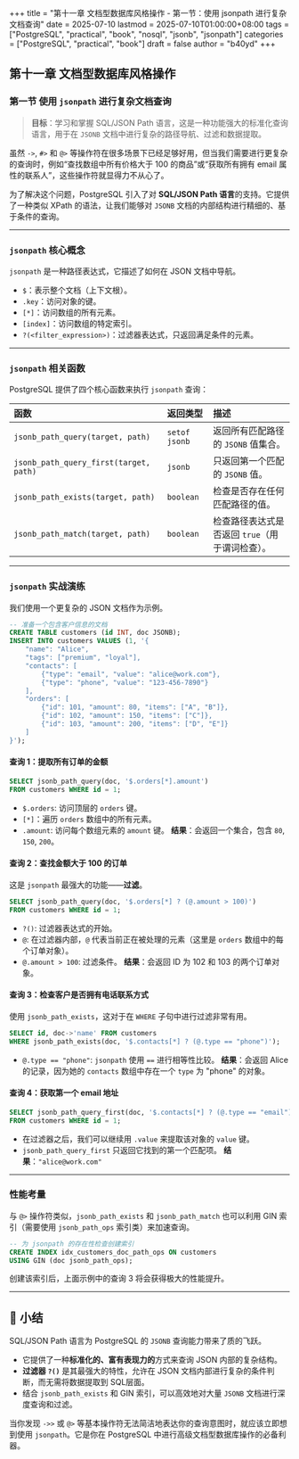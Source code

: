 +++
title = "第十一章 文档型数据库风格操作 - 第一节：使用 jsonpath 进行复杂文档查询"
date = 2025-07-10
lastmod = 2025-07-10T01:00:00+08:00
tags = ["PostgreSQL", "practical", "book", "nosql", "jsonb", "jsonpath"]
categories = ["PostgreSQL", "practical", "book"]
draft = false
author = "b40yd"
+++

## 第十一章 文档型数据库风格操作
### 第一节 使用 `jsonpath` 进行复杂文档查询

> **目标**：学习和掌握 SQL/JSON Path 语言，这是一种功能强大的标准化查询语言，用于在 `JSONB` 文档中进行复杂的路径导航、过滤和数据提取。

虽然 `->`, `#>` 和 `@>` 等操作符在很多场景下已经足够好用，但当我们需要进行更复杂的查询时，例如“查找数组中所有价格大于 100 的商品”或“获取所有拥有 email 属性的联系人”，这些操作符就显得力不从心了。

为了解决这个问题，PostgreSQL 引入了对 **SQL/JSON Path 语言**的支持。它提供了一种类似 XPath 的语法，让我们能够对 `JSONB` 文档的内部结构进行精细的、基于条件的查询。

---

### `jsonpath` 核心概念

`jsonpath` 是一种路径表达式，它描述了如何在 JSON 文档中导航。
-   `$`：表示整个文档（上下文根）。
-   `.key`：访问对象的键。
-   `[*]`：访问数组的所有元素。
-   `[index]`：访问数组的特定索引。
-   `?(<filter_expression>)`：过滤器表达式，只返回满足条件的元素。

---

### `jsonpath` 相关函数

PostgreSQL 提供了四个核心函数来执行 `jsonpath` 查询：

| 函数 | 返回类型 | 描述 |
| :--- | :--- | :--- |
| `jsonb_path_query(target, path)` | `setof jsonb` | 返回所有匹配路径的 `JSONB` 值集合。 |
| `jsonb_path_query_first(target, path)` | `jsonb` | 只返回第一个匹配的 `JSONB` 值。 |
| `jsonb_path_exists(target, path)` | `boolean` | 检查是否存在任何匹配路径的值。 |
| `jsonb_path_match(target, path)` | `boolean` | 检查路径表达式是否返回 `true`（用于谓词检查）。 |

---

### `jsonpath` 实战演练

我们使用一个更复杂的 JSON 文档作为示例。

```sql
-- 准备一个包含客户信息的文档
CREATE TABLE customers (id INT, doc JSONB);
INSERT INTO customers VALUES (1, '{
    "name": "Alice",
    "tags": ["premium", "loyal"],
    "contacts": [
        {"type": "email", "value": "alice@work.com"},
        {"type": "phone", "value": "123-456-7890"}
    ],
    "orders": [
        {"id": 101, "amount": 80, "items": ["A", "B"]},
        {"id": 102, "amount": 150, "items": ["C"]},
        {"id": 103, "amount": 200, "items": ["D", "E"]}
    ]
}');
```

#### 查询 1：提取所有订单的金额

```sql
SELECT jsonb_path_query(doc, '$.orders[*].amount')
FROM customers WHERE id = 1;
```
-   `$.orders`: 访问顶层的 `orders` 键。
-   `[*]`：遍历 `orders` 数组中的所有元素。
-   `.amount`: 访问每个数组元素的 `amount` 键。
**结果**：会返回一个集合，包含 `80`, `150`, `200`。

#### 查询 2：查找金额大于 100 的订单

这是 `jsonpath` 最强大的功能——**过滤**。

```sql
SELECT jsonb_path_query(doc, '$.orders[*] ? (@.amount > 100)')
FROM customers WHERE id = 1;
```
-   `?()`: 过滤器表达式的开始。
-   `@`: 在过滤器内部，`@` 代表当前正在被处理的元素（这里是 `orders` 数组中的每个订单对象）。
-   `@.amount > 100`: 过滤条件。
**结果**：会返回 ID 为 102 和 103 的两个订单对象。

#### 查询 3：检查客户是否拥有电话联系方式

使用 `jsonb_path_exists`，这对于在 `WHERE` 子句中进行过滤非常有用。

```sql
SELECT id, doc->'name' FROM customers
WHERE jsonb_path_exists(doc, '$.contacts[*] ? (@.type == "phone")');
```
-   `@.type == "phone"`: `jsonpath` 使用 `==` 进行相等性比较。
**结果**：会返回 Alice 的记录，因为她的 `contacts` 数组中存在一个 `type` 为 "phone" 的对象。

#### 查询 4：获取第一个 email 地址

```sql
SELECT jsonb_path_query_first(doc, '$.contacts[*] ? (@.type == "email").value')
FROM customers WHERE id = 1;
```
-   在过滤器之后，我们可以继续用 `.value` 来提取该对象的 `value` 键。
-   `jsonb_path_query_first` 只返回它找到的第一个匹配项。
**结果**：`"alice@work.com"`

---

### 性能考量

与 `@>` 操作符类似，`jsonb_path_exists` 和 `jsonb_path_match` 也可以利用 GIN 索引（需要使用 `jsonb_path_ops` 索引类）来加速查询。

```sql
-- 为 jsonpath 的存在性检查创建索引
CREATE INDEX idx_customers_doc_path_ops ON customers
USING GIN (doc jsonb_path_ops);
```
创建该索引后，上面示例中的查询 3 将会获得极大的性能提升。

---

## 📌 小结

SQL/JSON Path 语言为 PostgreSQL 的 `JSONB` 查询能力带来了质的飞跃。
-   它提供了一种**标准化的、富有表现力的**方式来查询 JSON 内部的复杂结构。
-   **过滤器 `?()`** 是其最强大的特性，允许在 JSON 文档内部进行复杂的条件判断，而无需将数据提取到 SQL层面。
-   结合 `jsonb_path_exists` 和 GIN 索引，可以高效地对大量 `JSONB` 文档进行深度查询和过滤。

当你发现 `->>` 或 `@>` 等基本操作符无法简洁地表达你的查询意图时，就应该立即想到使用 `jsonpath`。它是你在 PostgreSQL 中进行高级文档型数据库操作的必备利器。
